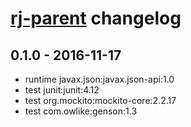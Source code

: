 # [rj-parent](https://github.com/rongjih/rj-parent) changelog

## 0.1.0 - 2016-11-17
- runtime javax.json:javax.json-api:1.0
- test junit:junit:4.12
- test org.mockito:mockito-core:2.2.17
- test com.owlike:genson:1.3